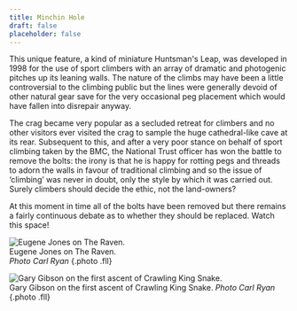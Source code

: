 ```yaml
---
title: Minchin Hole
draft: false
placeholder: false
---
```


This unique feature, a kind of miniature Huntsman's Leap, was developed in 1998 for the use of sport climbers with an array of dramatic and photogenic pitches up its leaning walls. The nature of the climbs may have been a little controversial to the climbing public but the lines were generally devoid of other natural gear save for the very occasional peg placement which would have fallen into disrepair anyway.

The crag became very popular as a secluded retreat for climbers and no other visitors ever visited the crag to sample the huge cathedral-like cave at its rear. Subsequent to this, and after a very poor stance on behalf of sport climbing taken by the BMC, the National Trust officer has won the battle to remove the bolts: the irony is that he is happy for rotting pegs and threads to adorn the walls in favour of traditional climbing and so the issue of ‘climbing’ was never in doubt, only the style by which it was carried out. Surely climbers should decide the ethic, not the land-owners?

At this moment in time all of the bolts have been removed but there remains a fairly continuous debate as to whether they should be replaced. Watch this space!

![Eugene Jones on The Raven.  ](/img/south-wales/the-gower/Raven-1.jpg)  
Eugene Jones on The Raven.  
_Photo Carl Ryan_
{.photo .fll}

![Gary Gibson on the first ascent of Crawling King Snake.](/img/south-wales/the-gower/King-Snake.jpg)  
Gary Gibson on the first ascent of Crawling King Snake. _Photo Carl Ryan_
{.photo .fll}
